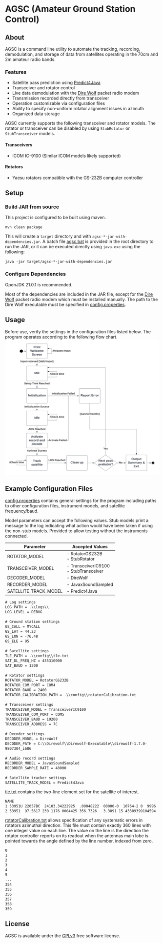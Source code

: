# AGSC (Amateur Ground Station Control)

## About
AGSC is a command line utility to automate the tracking, recording, demodulation, and storage of data from satellites 
operating in the 70cm and 2m amateur radio bands.

### Features
- Satellite pass prediction using [Predict4Java](https://github.com/davidmoten/predict4java)
- Transceiver and rotator control
- Live data demodulation with the [Dire Wolf](https://github.com/wb2osz/direwolf) packet radio modem
- Transmission recorded directly from transceiver
- Operation customizable via configuration files
- Ability to specify non-uniform rotator alignment issues in azimuth
- Organized data storage

AGSC currently supports the following transceiver and rotator models. The rotator or transceiver can be disabled by using
`StubRotator` or `StubTransceiver` models.

#### Transceivers
- ICOM IC-9100 (Similar ICOM models likely supported)

#### Rotators
- Yaesu rotators compatible with the GS-232B computer controller

## Setup
### Build JAR from source
This project is configured to be built using maven.

`mvn clean package`

This will create a `target` directory and with `agsc-*-jar-with-dependencies.jar`. A batch file [agsc.bat](agsc.bat) is provided in the 
root directory to run the JAR, or it can be executed directly using `java.exe` using the following:

`java -jar target/agsc-*-jar-with-dependencies.jar`

### Configure Dependencies

OpenJDK 21.0.1 is recommended.

Most of the dependencies are included in the JAR file, except for the [Dire Wolf](https://github.com/wb2osz/direwolf) 
packet radio modem which must be installed manually. The path to the Dire Wolf executable must be specified in 
[config.properties](./config/config.properties).

## Usage
Before use, verify the settings in the configuration files listed below. The program operates according to the following
flow chart.
![Flow Chart](./docs/figures/FlowChart.png)

## Example Configuration Files
[config.properties](./config/config.properties) contains general settings for the program including
paths to other configuration files, instrument models, and satellite frequency/baud.

Model parameters can accept the following values. Stub models print a message to the log indicating what action would
have been taken if using the non-stub models. Provided to allow testing without the instruments connected.

| Parameter             | Accepted Values                           |
| --------------------- |-------------------------------------------|
| ROTATOR_MODEL         | - RotatorGS232B<br>- StubRotator          |
| TRANSCEIVER_MODEL     | - TransceiverIC9100<br>- StubTransceiver  |
| DECODER_MODEL         | - DireWolf                                |
| RECORDER_MODEL        | - JavaxSoundSampled                       |
| SATELLITE_TRACK_MODEL | - Predict4Java                            |


```
# Log settings
LOG_PATH = .\\logs\\
LOG_LEVEL = DEBUG

# Ground station settings
GS_CALL = MYCALL
GS_LAT = 44.23
GS_LON = -76.48
GS_ELE = 95

# Satellite settings
TLE_PATH = .\\config\\tle.txt
SAT_DL_FREQ_HZ = 435310000
SAT_BAUD = 1200

# Rotator settings
ROTATOR_MODEL = RotatorGS232B
ROTATOR_COM_PORT = COM4
ROTATOR_BAUD = 2400
ROTATOR_CALIBRATION_PATH = .\\config\\rotatorCalibration.txt

# Transceiver settings
TRANSCEIVER_MODEL = TransceiverIC9100
TRANSCEIVER_COM_PORT = COM5
TRANSCEIVER_BAUD = 19200
TRANSCEIVER_ADDRESS = 7C

# Decoder settings
DECODER_MODEL = DireWolf
DECODER_PATH = C:\\Direwolf\\Direwolf-Executable\\direwolf-1.7.0-9807304_i686

# Audio record settings
RECORDER_MODEL = JavaxSoundSampled
RECORDER_SAMPLE_RATE = 48000

# Satellite tracker settings
SATELLITE_TRACK_MODEL = Predict4Java
```


[tle.txt](./config/tle.txt) contains the two-line element set for the satellite of interest.
```
NAME
1 53951U 22057BC  24103.34222925  .00048222  00000-0  10764-2 0  9996
2 53951  97.5617 230.1176 0004425 356.7326   3.3891 15.43389399104594
```


[rotatorCalibration.txt](./config/rotatorCalibration.txt) allows specification of any systematic errors in
rotators azimuthal direction. This file must contain exactly 360 lines with one integer
value on each line. The value on the line is the direction the rotator controller reports
on its readout when the antennas main lobe is pointed towards the angle defined by
the line number, indexed from zero.
```
0
1
2
3
4
5
...
354
355
356
357
358
359
```

## License
AGSC is available under the [GPLv3](LICENSE) free software license.
